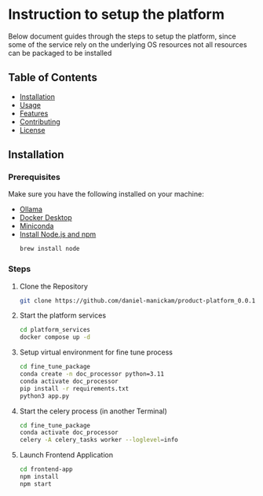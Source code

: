 # Instruction to setup the platform

Below document guides through the steps to setup the platform, since some of the service rely on the underlying OS resources
not all resources can be packaged to be installed

## Table of Contents
- [Installation](#installation)
- [Usage](#usage)
- [Features](#features)
- [Contributing](#contributing)
- [License](#license)

## Installation

### Prerequisites

Make sure you have the following installed on your machine:
- [Ollama](https://ollama.ai/download)
- [Docker Desktop](https://www.docker.com/products/docker-desktop/)
- [Miniconda](https://docs.conda.io/projects/conda/en/latest/user-guide/install/macos.html)
- [Install Node.js and npm](https://nodejs.org/en/download/package-manager)
  ```bash
  brew install node

### Steps

1. Clone the Repository
   ```bash
   git clone https://github.com/daniel-manickam/product-platform_0.0.1.git

2. Start the platform services
   ```bash
   cd platform_services
   docker compose up -d
   
3. Setup virtual environment for fine tune process
   ```bash
   cd fine_tune_package
   conda create -n doc_processor python=3.11
   conda activate doc_processor
   pip install -r requirements.txt
   python3 app.py
   
4. Start the celery process (in another Terminal)
   ```bash
   cd fine_tune_package
   conda activate doc_processor
   celery -A celery_tasks worker --loglevel=info
   
5. Launch Frontend Application
   ```bash
   cd frontend-app
   npm install
   npm start

